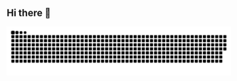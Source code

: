 ## Hi there 👋

<!--
**mhk-mhuzaifakhan/mhk-mhuzaifakhan** is a ✨ _special_ ✨ repository because its `README.md` (this file) appears on your GitHub profile.

Here are some ideas to get you started:

- 🔭 I’m currently working on ...
- 🌱 I’m currently learning ...
- 👯 I’m looking to collaborate on ...
- 🤔 I’m looking for help with ...
- 💬 Ask me about ...
- 📫 How to reach me: ...
- 😄 Pronouns: ...
- ⚡ Fun fact: ...
-->



<picture>
  <source media="(prefers-color-scheme: dark)" srcset="https://raw.githubusercontent.com/mhk-mhuzaifakhan/mhk-mhuzaifakhan/output/github-snake-dark.svg" />
  <source media="(prefers-color-scheme: light)" srcset="https://raw.githubusercontent.com/mhk-mhuzaifakhan/mhk-mhuzaifakhan/output/github-snake.svg" />
  <img alt="github-snake" src="https://raw.githubusercontent.com/mhk-mhuzaifakhan/mhk-mhuzaifakhan/output/github-snake.svg" />
</picture>
